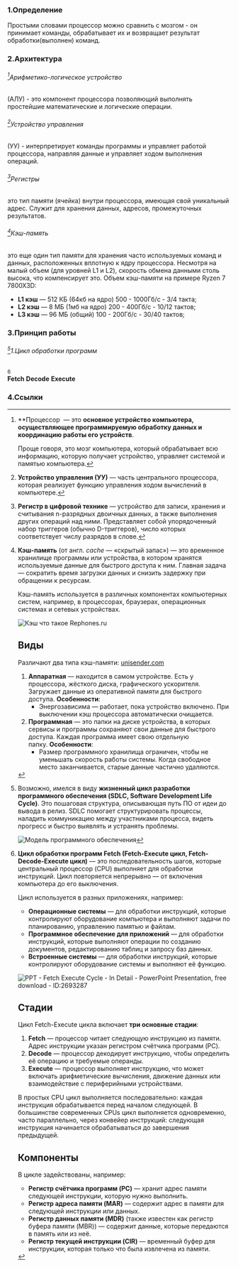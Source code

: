### 1.Определение
Простыми словами процессор можно сравнить с мозгом - он принимает команды, обрабатывает их и возвращает результат обработки(выполнен) команд.

### 2.Архитектура
###### [^1]Арифметико-логическое устройство
(АЛУ) - это компонент процессора позволяющий выполнять простейшие математические и логические  операции.
###### [^2]Устройство управления
(УУ) - интерпретирует команды программы и  управляет работой процессора, направляя данные и управляет ходом выполнения операций.
###### [^3]Регистры
это тип памяти (ячейка) внутри процессора, имеющая свой уникальный адрес. Служит для хранения данных, адресов, промежуточных результатов.
###### [^4]Кэш-память
это еще один тип памяти для хранения часто используемых команд и данных, расположенных вплотную к ядру процессора. Несмотря на малый объем (для уровней L1 и L2), скорость обмена данными столь высока, что компенсирует это.
Объем кэш-памяти на примере  Ryzen 7  7800X3D:
- **L1 кэш** — 512 КБ (64кб на ядро) 500 - 1000Гб/с - 3/4 такта;
- **L2 кэш** — 8 МБ (1мб на ядро) 200 - 400Гб/с - 10/12 тактов;
- **L3 кэш** — 96 МБ (общий) 100 - 200Гб/с - 30/40 тактов;
### 3.Принцип работы
###### [^6]1.Цикл обработки программ
 [^7]  
 **Fetch**
 **Decode**
 **Execute**

### 4.Ссылки
[^1]: **Процессор  — это **основное устройство компьютера, осуществляющее программируемую обработку данных и координацию работы его устройств**. 
	
	Проще говоря, это мозг компьютера, который обрабатывает всю информацию, которую получает устройство, управляет системой и памятью компьютера.

[^2]: **Устройство управления (УУ)** — часть центрального процессора, которая реализует функцию управления ходом вычислений в компьютере.

[^3]: **Регистр в цифровой технике** — устройство для записи, хранения и считывания n-разрядных двоичных данных, а также выполнения других операций над ними. Представляет собой упорядоченный набор триггеров (обычно D-триггеров), число которых соответствует числу разрядов в слове.

[^4]: **Кэш-память** (от англ. _cache_ — «скрытый запас») — это временное хранилище программы или устройства, в котором хранятся используемые данные для быстрого доступа к ним. Главная задача — сократить время загрузки данных и снизить задержку при обращении к ресурсам.
	
	Кэш-память используется в различных компонентах компьютерных систем, например, в процессорах, браузерах, операционных системах и сетевых устройствах. 
	
	![Кэш что такое Rephones.ru](https://avatars.mds.yandex.net/i?id=c8eaa46808858c97c06ab6c6ad7cbdbf_l-12146892-images-thumbs&n=13&n=13&w=345&h=230)
	
	## Виды
	
	Различают два типа кэш-памяти: [unisender.com](https://www.unisender.com/ru/glossary/kesh/)
	
	1. **Аппаратная** — находится в самом устройстве. Есть у процессора, жёсткого диска, графического ускорителя. Загружает данные из оперативной памяти для быстрого доступа. **Особенности**:
	    - Энергозависима — работает, пока устройство включено. При выключении кэш процессора автоматически очищается.
	2. **Программная** — это папки на диске устройства, в которых сервисы и программы сохраняют свои данные для быстрого доступа. Каждая программа имеет свою отдельную папку. **Особенности**:
	    - Размер программного хранилища ограничен, чтобы не уменьшать скорость работы системы. Когда свободное место заканчивается, старые данные частично удаляются.

[^5]: Шина данных по простому определению — **это набор из нескольких проводников, через которые передаются электрические сигналы**. 
	
	Через шину данных цифровые сигналы передаются от процессора к памяти и обратно, а также от процессора к устройствам ввода-вывода и обратно.

[^6]: Возможно, имелся в виду **жизненный цикл разработки программного обеспечения (SDLC, Software Development Life Cycle)**. Это пошаговая структура, описывающая путь ПО от идеи до вывода в релиз. SDLC помогает структурировать процессы, наладить коммуникацию между участниками процесса, видеть прогресс и быстро выявлять и устранять проблемы. 
	
	![Модель программного обеспечения](https://avatars.mds.yandex.net/i?id=1bb465da1d86031c6f741699f3463252_l-4240926-images-thumbs&n=13&n=13&w=345&h=230)

[^7]: **Цикл обработки программ Fetch (Fetch-Execute цикл, Fetch-Decode-Execute цикл)** — это последовательность шагов, которые центральный процессор (CPU) выполняет для обработки инструкций. Цикл повторяется непрерывно — от включения компьютера до его выключения. 
	
	Цикл используется в разных приложениях, например:
	
	- **Операционные системы** — для обработки инструкций, которые контролируют оборудование компьютера и выполняют задачи по планированию, управлению памятью и файлам.
	- **Программное обеспечение для приложений** — для обработки инструкций, которые выполняют операции по созданию документов, редактированию таблиц и запросу баз данных.
	- **Встроенные системы** — для обработки инструкций, которые контролируют оборудование системы и выполняют её функцию.
	
	
	
	![PPT - Fetch Execute Cycle - In Detail - PowerPoint Presentation, free download - ID:2693287](https://avatars.mds.yandex.net/i?id=f948cf589e5e5ad7a01ec2a9fdc80ec6_l-7947652-images-thumbs&n=13&n=13&w=345&h=230)
	
	## Стадии
	
	Цикл Fetch-Execute цикла включает **три основные стадии**: 
	
	1. **Fetch** — процессор читает следующую инструкцию из памяти. Адрес инструкции указан регистром счётчика программ (PC). 
	2. **Decode** — процессор декодирует инструкцию, чтобы определить её операцию и требуемые операнды. 
	3. **Execute** — процессор выполняет инструкцию, что может включать арифметические вычисления, движение данных или взаимодействие с периферийными устройствами. 
	
	В простых CPU цикл выполняется последовательно: каждая инструкция обрабатывается перед началом следующей. В большинстве современных CPUs цикл выполняется одновременно, часто параллельно, через конвейер инструкций: следующая инструкция начинается обрабатываться до завершения предыдущей. 
	
	## Компоненты
	
	В цикле задействованы, например:
	
	- **Регистр счётчика программ (PC)** — хранит адрес памяти следующей инструкции, которую нужно выполнить. 
	- **Регистр адреса памяти (MAR)** — содержит адрес в памяти для следующей инструкции или данных. 
	- **Регистр данных памяти (MDR)** (также известен как регистр буфера памяти (MBR)) — содержит данные, которые передаются в память или из неё. 
	- **Регистр текущей инструкции (CIR)** — временный буфер для инструкции, которая только что была извлечена из памяти.

